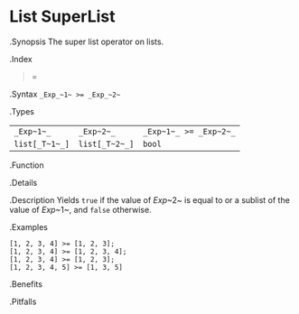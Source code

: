 # List SuperList

.Synopsis
The super list operator on lists.

.Index
>=

.Syntax
`_Exp_~1~ >= _Exp_~2~`

.Types


|                |                 |                         |
| --- | --- | --- |
| `_Exp~1~_`     |  `_Exp~2~_`     | `_Exp~1~_ >= _Exp~2~_`  |
| `list[_T~1~_]` |  `list[_T~2~_]` | `bool`                |


.Function

.Details

.Description
Yields `true` if the value of _Exp_~2~ is equal to or a sublist of the value of _Exp_~1~,  and `false` otherwise.

.Examples
```rascal-shell
[1, 2, 3, 4] >= [1, 2, 3];
[1, 2, 3, 4] >= [1, 2, 3, 4];
[1, 2, 3, 4] >= [1, 2, 3];
[1, 2, 3, 4, 5] >= [1, 3, 5]
```

.Benefits

.Pitfalls

